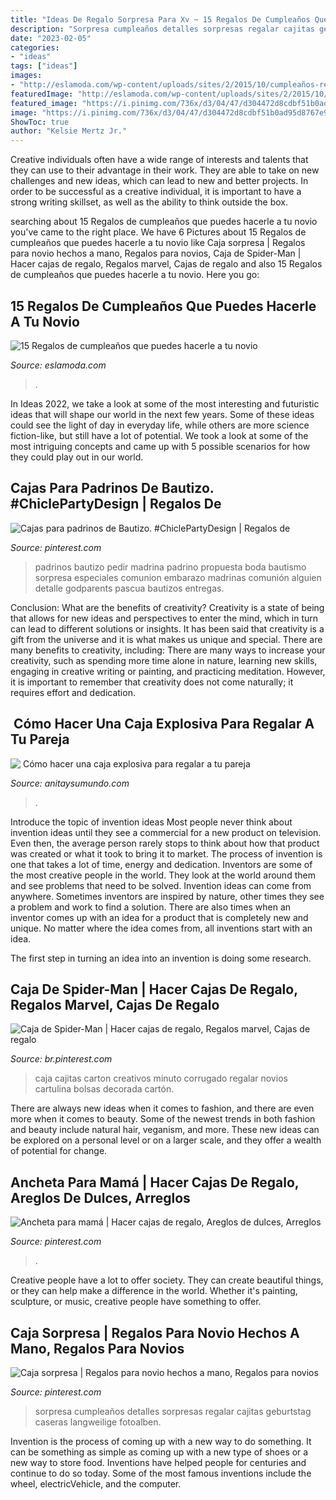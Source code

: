 ```yaml
---
title: "Ideas De Regalo Sorpresa Para Xv ~ 15 Regalos De Cumpleaños Que Puedes Hacerle A Tu Novio"
description: "Sorpresa cumpleaños detalles sorpresas regalar cajitas geburtstag caseras langweilige fotoalben"
date: "2023-02-05"
categories:
- "ideas"
tags: ["ideas"]
images:
- "http://eslamoda.com/wp-content/uploads/sites/2/2015/10/cumpleaños-regalos-600x880.jpg"
featuredImage: "http://eslamoda.com/wp-content/uploads/sites/2/2015/10/cumpleaños-regalos-600x880.jpg"
featured_image: "https://i.pinimg.com/736x/d3/04/47/d304472d8cdbf51b0ad95d8767e913f7.jpg"
image: "https://i.pinimg.com/736x/d3/04/47/d304472d8cdbf51b0ad95d8767e913f7.jpg"
ShowToc: true
author: "Kelsie Mertz Jr."
---
```



Creative individuals often have a wide range of interests and talents that they can use to their advantage in their work. They are able to take on new challenges and new ideas, which can lead to new and better projects. In order to be successful as a creative individual, it is important to have a strong writing skillset, as well as the ability to think outside the box.

	

		
searching about 15 Regalos de cumpleaños que puedes hacerle a tu novio you've came to the right place. We have 6 Pictures about 15 Regalos de cumpleaños que puedes hacerle a tu novio like Caja sorpresa | Regalos para novio hechos a mano, Regalos para novios, Caja de Spider-Man | Hacer cajas de regalo, Regalos marvel, Cajas de regalo and also 15 Regalos de cumpleaños que puedes hacerle a tu novio. Here you go:
		
    
## 15 Regalos De Cumpleaños Que Puedes Hacerle A Tu Novio

<img loading=lazy src="http://eslamoda.com/wp-content/uploads/sites/2/2015/10/cumpleaños-regalos-600x880.jpg" onerror="this.onerror=null;this.src='https://tse1.mm.bing.net/th?id=OIP.WfpvJR-DktUk8_ZDKfaXSAHaK3&amp;pid=15.1';" alt="15 Regalos de cumpleaños que puedes hacerle a tu novio">

_Source: eslamoda.com_

>. 

	

In Ideas 2022, we take a look at some of the most interesting and futuristic ideas that will shape our world in the next few years. Some of these ideas could see the light of day in everyday life, while others are more science fiction-like, but still have a lot of potential. We took a look at some of the most intriguing concepts and came up with 5 possible scenarios for how they could play out in our world.

    
## Cajas Para Padrinos De Bautizo. #ChiclePartyDesign | Regalos De

<img loading=lazy src="https://i.pinimg.com/736x/90/2e/e1/902ee16656a489f0341c397d8172da33.jpg" onerror="this.onerror=null;this.src='https://tse3.mm.bing.net/th?id=OIP.yweeTKCGaBAThkYvaOZufQHaJ3&amp;pid=15.1';" alt="Cajas para padrinos de Bautizo. #ChiclePartyDesign | Regalos de">

_Source: pinterest.com_

>padrinos bautizo pedir madrina padrino propuesta boda bautismo sorpresa especiales comunion embarazo madrinas comunión alguien detalle godparents pascua bautizos entregas. 

	

Conclusion: What are the benefits of creativity?
Creativity is a state of being that allows for new ideas and perspectives to enter the mind, which in turn can lead to different solutions or insights. It has been said that creativity is a gift from the universe and it is what makes us unique and special. There are many benefits to creativity, including: 
There are many ways to increase your creativity, such as spending more time alone in nature, learning new skills, engaging in creative writing or painting, and practicing meditation. However, it is important to remember that creativity does not come naturally; it requires effort and dedication.

    
## ️ Cómo Hacer Una Caja Explosiva Para Regalar A Tu Pareja

<img loading=lazy src="https://anitaysumundo.com/wp-content/uploads/2017/02/caja-regalo-novio-anita-y-su-mundo.jpg" onerror="this.onerror=null;this.src='https://tse1.mm.bing.net/th?id=OIP.4cfpdr6_iMQscm0gdiG2YAHaFa&amp;pid=15.1';" alt="️ Cómo hacer una caja explosiva para regalar a tu pareja">

_Source: anitaysumundo.com_

>. 

	

Introduce the topic of invention ideas
Most people never think about invention ideas until they see a commercial for a new product on television. Even then, the average person rarely stops to think about how that product was created or what it took to bring it to market. The process of invention is one that takes a lot of time, energy and dedication. Inventors are some of the most creative people in the world. They look at the world around them and see problems that need to be solved.
Invention ideas can come from anywhere. Sometimes inventors are inspired by nature, other times they see a problem and work to find a solution. There are also times when an inventor comes up with an idea for a product that is completely new and unique. No matter where the idea comes from, all inventions start with an idea.

The first step in turning an idea into an invention is doing some research.

    
## Caja De Spider-Man | Hacer Cajas De Regalo, Regalos Marvel, Cajas De Regalo

<img loading=lazy src="https://i.pinimg.com/736x/03/c1/38/03c1388a38e10323d21150ef4b3486fa.jpg" onerror="this.onerror=null;this.src='https://tse1.mm.bing.net/th?id=OIP.3y5GPGmWkZ0qZzhdIqon_gHaJ3&amp;pid=15.1';" alt="Caja de Spider-Man | Hacer cajas de regalo, Regalos marvel, Cajas de regalo">

_Source: br.pinterest.com_

>caja cajitas carton creativos minuto corrugado regalar novios cartulina bolsas decorada cartón. 

	

There are always new ideas when it comes to fashion, and there are even more when it comes to beauty. Some of the newest trends in both fashion and beauty include natural hair, veganism, and more. These new ideas can be explored on a personal level or on a larger scale, and they offer a wealth of potential for change.

    
## Ancheta Para Mamá | Hacer Cajas De Regalo, Areglos De Dulces, Arreglos

<img loading=lazy src="https://i.pinimg.com/736x/a0/17/0d/a0170d14c5464a19cc7457e5742f5f1f.jpg" onerror="this.onerror=null;this.src='https://tse3.mm.bing.net/th?id=OIP.McWeqrCx7uYdczno4kN0agHaNK&amp;pid=15.1';" alt="Ancheta para mamá | Hacer cajas de regalo, Areglos de dulces, Arreglos">

_Source: pinterest.com_

>. 

	

Creative people have a lot to offer society. They can create beautiful things, or they can help make a difference in the world. Whether it's painting, sculpture, or music, creative people have something to offer.

    
## Caja Sorpresa | Regalos Para Novio Hechos A Mano, Regalos Para Novios

<img loading=lazy src="https://i.pinimg.com/736x/d3/04/47/d304472d8cdbf51b0ad95d8767e913f7.jpg" onerror="this.onerror=null;this.src='https://tse2.mm.bing.net/th?id=OIP.RN8sacUaw4oyaC8GCDB0jwHaML&amp;pid=15.1';" alt="Caja sorpresa | Regalos para novio hechos a mano, Regalos para novios">

_Source: pinterest.com_

>sorpresa cumpleaños detalles sorpresas regalar cajitas geburtstag caseras langweilige fotoalben. 

	

Invention is the process of coming up with a new way to do something. It can be something as simple as coming up with a new type of shoes or a new way to store food. Inventions have helped people for centuries and continue to do so today. Some of the most famous inventions include the wheel, electricVehicle, and the computer.

